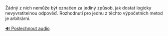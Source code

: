 <speak>
<prosody rate="95%">
<emphasis level="strong">Žádný z nich nemůže být označen za jediný způsob, jak dostat logicky nevyvratitelnou odpověď.</emphasis> <break time="500ms"/> <emphasis level="moderate">Rozhodnutí pro jednu z těchto výpočetních metod je arbitrární.</emphasis>
</prosody>

[🔊 Poslechnout audio](/data/7-paragraphs/audio/chapter_43/para_001-dn-z-nich-neme-bt-oznaen-za-jedin-zpsob.mp3)
</speak> 